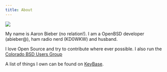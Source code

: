 ```yaml
---
title: About
---
```


![](http://www.gravatar.com/avatar/f52f6d73bc0ef7c3920b9bdeafb29182)

My name is Aaron Bieber (no relation!). I am a OpenBSD developer (abieber@), ham radio nerd (KD0WKW) and husband.

I love Open Source and try to contribute where ever possible. I also run the <a href="https://cobug.org">Colorado BSD Users Group</a>

A list of things I own can be found on <a href="https://keybase.io/qbit">KeyBase</a>.
